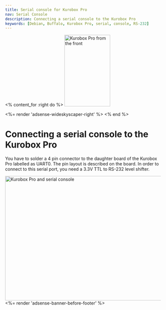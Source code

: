 ```yaml
---
title: Serial console for Kurobox Pro
nav: Serial Console
description: Connecting a serial console to the Kurobox Pro
keywords: [Debian, Buffalo, Kurobox Pro, serial, console, RS-232]
---
```


<% content_for :right do %>
<img src = "../images/r_kuroboxpro_front.jpg" class="border" alt="Kurobox Pro from the front" width="148" height="231" />

<%= render 'adsense-wideskyscaper-right' %>
<% end %>

<h1>Connecting a serial console to the Kurobox Pro</h1>

You have to solder a 4 pin connector to the daughter board of the Kurobox
Pro labelled as UART0.  The pin layout is described on the board.  In order
to connect to this serial port, you need a 3.3V TTL to RS-232 level shifter.

<img src = "../images/img_0037s.jpg" class="border" alt = "Kurobox Pro and serial console" width="547" height="402" />

<div class="bbf">
<%= render 'adsense-banner-before-footer' %>
</div>

